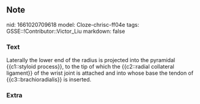 ## Note
nid: 1661020709618
model: Cloze-chrisc-ff04e
tags: GSSE::!Contributor::Victor_Liu
markdown: false

### Text
<div>
  Laterally the lower end of the radius is projected into the
  pyramidal {{c1::styloid process}}, to the tip of which the
  {{c2::radial collateral ligament}} of the wrist joint is attached
  and into whose base the tendon of {{c3::brachioradialis}} is
  inserted.
</div>

### Extra

